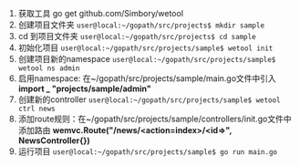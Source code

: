 1. 获取工具
go get github.com/Simbory/wetool
2. 创建项目文件夹
   `user@local:~/gopath/src/projects$ mkdir sample`
3. cd 到项目文件夹
   `user@local:~/gopath/src/projects$ cd sample`
4. 初始化项目
   `user@local:~/gopath/src/projects/sample$ wetool init`
5. 创建项目新的namespace
   `user@local:~/gopath/src/projects/sample$ wetool ns admin`
6. 启用namespace: 在~/gopath/src/projects/sample/main.go文件中引入
**import _ "projects/sample/admin"**
7. 创建新的controller
   `user@local:~/gopath/src/projects/sample$ wetool ctrl news`
8. 添加route规则：在~/gopath/src/projects/sample/controllers/init.go文件中添加路由
**wemvc.Route("/news/<action=index>/<id=>", NewsController{})**
9. 运行项目
   `user@local:~/gopath/src/projects/sample$ go run main.go`
